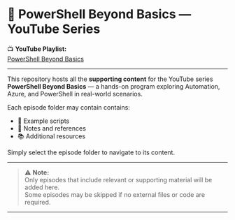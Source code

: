 # 🎥 PowerShell Beyond Basics — YouTube Series

📺 **YouTube Playlist:**  
[PowerShell Beyond Basics](https://www.youtube.com/playlist?list=PLXgvDoFYKcAhmQAYrMq90uf7rkIe2CfrU)

---

This repository hosts all the **supporting content** for the YouTube series **PowerShell Beyond Basics** — a hands-on program exploring Automation, Azure, and PowerShell in real-world scenarios.

Each episode folder may contain contains:
- 🧩 Example scripts  
- 📝 Notes and references  
- 📚 Additional resources  

Simply select the episode folder to navigate to its content.

---

> ⚠️ **Note:**  
> Only episodes that include relevant or supporting material will be added here.  
> Some episodes may be skipped if no external files or code are required.

---
